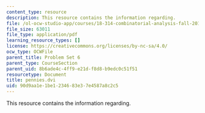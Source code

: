 ```yaml
---
content_type: resource
description: This resource contains the information regarding.
file: /ol-ocw-studio-app/courses/18-314-combinatorial-analysis-fall-2014/90d9aa1e1be1234683e37e4587a8c2c5_MIT18_314F14_pennies.pdf
file_size: 63011
file_type: application/pdf
learning_resource_types: []
license: https://creativecommons.org/licenses/by-nc-sa/4.0/
ocw_type: OCWFile
parent_title: Problem Set 6
parent_type: CourseSection
parent_uid: 8b6ade4c-4ff9-e21d-f8d8-b9edc0c51f51
resourcetype: Document
title: pennies.dvi
uid: 90d9aa1e-1be1-2346-83e3-7e4587a8c2c5
---
```

This resource contains the information regarding.